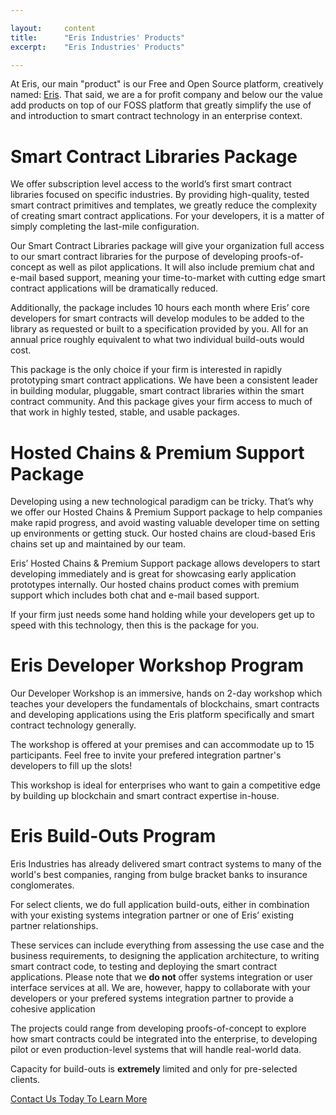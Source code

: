```yaml
---

layout:     content
title:      "Eris Industries' Products"
excerpt:    "Eris Industries' Products"

---
```


At Eris, our main "product" is our Free and Open Source platform, creatively named: [Eris](/components). That said, we are a for profit company and below our the value add products on top of our FOSS platform that greatly simplify the use of and introduction to smart contract technology in an enterprise context.

# Smart Contract Libraries Package

We offer subscription level access to the world’s first smart contract libraries focused on specific industries. By providing high-quality, tested smart contract primitives and templates, we greatly reduce the complexity of creating smart contract applications. For your developers, it is a matter of simply completing the last-mile configuration.

Our Smart Contract Libraries package will give your organization full access to our smart contract libraries for the purpose of developing proofs-of-concept as well as pilot applications. It will also include premium chat and e-mail based support, meaning your time-to-market with cutting edge smart contract applications will be dramatically reduced.

Additionally, the package includes 10 hours each month where Eris’ core developers for smart contracts will develop modules to be added to the library as requested or built to a specification provided by you. All for an annual price roughly equivalent to what two individual build-outs would cost.

This package is the only choice if your firm is interested in rapidly prototyping smart contract applications. We have been a consistent leader in building modular, pluggable, smart contract libraries within the smart contract community. And this package gives your firm access to much of that work in highly tested, stable, and usable packages.

# Hosted Chains & Premium Support Package

Developing using a new technological paradigm can be tricky. That’s why we offer our Hosted Chains & Premium Support package to help companies make rapid progress, and avoid wasting valuable developer time on setting up environments or getting stuck. Our hosted chains are cloud-based Eris chains set up and maintained by our team.

Eris’ Hosted Chains & Premium Support package allows developers to start developing immediately and is great for showcasing early application prototypes internally. Our hosted chains product comes with premium support which includes both chat and e-mail based support.

If your firm just needs some hand holding while your developers get up to speed with this technology, then this is the package for you.

# Eris Developer Workshop Program

Our Developer Workshop is an immersive, hands on 2-day workshop which teaches your developers the fundamentals of blockchains, smart contracts and developing applications using the Eris platform specifically and smart contract technology generally.

The workshop is offered at your premises and can accommodate up to 15 participants. Feel free to invite your prefered integration partner's developers to fill up the slots!

This workshop is ideal for enterprises who want to gain a competitive edge by building up blockchain and smart contract expertise in-house.

# Eris Build-Outs Program

Eris Industries has already delivered smart contract systems to many of the world's best companies, ranging from bulge bracket banks to insurance conglomerates.

For select clients, we do full application build-outs, either in combination with your existing systems integration partner or one of Eris’ existing partner relationships.

These services can include everything from assessing the use case and the business requirements, to designing the application architecture, to writing smart contract code, to testing and deploying the smart contract applications. Please note that we **do not** offer systems integration or user interface services at all. We are, however, happy to collaborate with your developers or your prefered systems integration partner to provide a cohesive application

The projects could range from developing proofs-of-concept to explore how smart contracts could be integrated into the enterprise, to developing pilot or even production-level systems that will handle real-world data.

Capacity for build-outs is **extremely** limited and only for pre-selected clients.

<a class="action-big" href="mailto:contact@erisindustries.com">Contact Us Today To Learn More</a>
